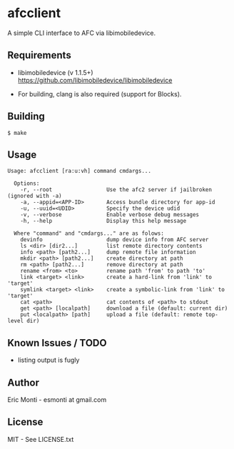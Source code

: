 afcclient
=========

A simple CLI interface to AFC via libimobiledevice.


## Requirements

- libimobiledevice (v 1.1.5+)
  https://github.com/libimobiledevice/libimobiledevice

- For building, clang is also required (support for Blocks).

## Building

    $ make

## Usage

    Usage: afcclient [ra:u:vh] command cmdargs...

      Options:
        -r, --root                 Use the afc2 server if jailbroken (ignored with -a)
        -a, --appid=<APP-ID>       Access bundle directory for app-id
        -u, --uuid=<UDID>          Specify the device udid
        -v, --verbose              Enable verbose debug messages
        -h, --help                 Display this help message

      Where "command" and "cmdargs..." are as folows:
        devinfo                    dump device info from AFC server
        ls <dir> [dir2...]         list remote directory contents
        info <path> [path2...]     dump remote file information
        mkdir <path> [path2...]    create directory at path
        rm <path> [path2...]       remove directory at path
        rename <from> <to>         rename path 'from' to path 'to'
        link <target> <link>       create a hard-link from 'link' to 'target'
        symlink <target> <link>    create a symbolic-link from 'link' to 'target'
        cat <path>                 cat contents of <path> to stdout
        get <path> [localpath]     download a file (default: current dir)
        put <localpath> [path]     upload a file (default: remote top-level dir)


## Known Issues / TODO

- listing output is fugly

## Author

Eric Monti - esmonti at gmail.com


## License

MIT - See LICENSE.txt
